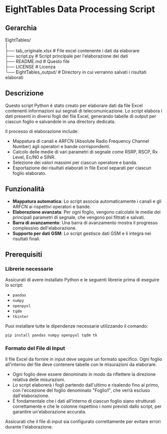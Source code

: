 # EightTables Data Processing Script

## Gerarchia

EightTables/  
│  
├── tab_originale.xlsx     # File excel contenente i dati da elaborare  
├── script.py              # Script principale per l'elaborazione dei dati  
├── README.md              # Questo file  
├── LICENSE                # Licenza  
└── EightTables_output/    # Directory in cui verranno salvati i risultati elaborati  

## Descrizione

Questo script Python è stato creato per elaborare dati da file Excel contenenti informazioni sui segnali di telecomunicazione. Lo script elabora i dati presenti in diversi fogli del file Excel, generando tabelle di output per ciascun foglio e salvandole in una directory dedicata.

Il processo di elaborazione include:
- Mappatura di canali e ARFCN (Absolute Radio Frequency Channel Number) agli operatori e bande corrispondenti.
- Calcolo delle medie di vari parametri di segnale come RSRP, RSCP, Rx Level, Ec/N0 e SINR.
- Selezione dei valori massimi per ciascun operatore e banda.
- Esportazione dei risultati elaborati in file Excel separati per ciascun foglio elaborato.

## Funzionalità

- **Mappatura automatica**: Lo script associa automaticamente i canali e gli ARFCN ai rispettivi operatori e bande.
- **Elaborazione avanzata**: Per ogni foglio, vengono calcolate le medie dei principali parametri di segnale, che vengono poi filtrati e salvati.
- **Barra di avanzamento**: Una barra di avanzamento mostra il progresso complessivo dell'elaborazione.
- **Supporto per dati GSM**: Lo script gestisce dati GSM e li integra nei risultati finali.

## Prerequisiti

### Librerie necessarie

Assicurati di avere installato Python e le seguenti librerie prima di eseguire lo script:

- `pandas`
- `numpy`
- `openpyxl`
- `tqdm`
- `tkinter`

Puoi installare tutte le dipendenze necessarie utilizzando il comando:

```bash
pip install pandas numpy openpyxl tqdm tk
```

### Formato del File di Input

Il file Excel da fornire in input deve seguire un formato specifico. Ogni foglio all'interno del file deve contenere tabelle con le misurazioni da elaborare. 

- Ogni foglio deve essere denominato in modo da riflettere la direzione relativa delle misurazioni.
- Lo script elaborerà i fogli partendo dall'ultimo e risalendo fino al primo, con l'eccezione del foglio denominato "Foglio1", che verrà escluso dall'elaborazione.
- È fondamentale che i dati all'interno di ciascun foglio siano strutturati correttamente e che le colonne rispettino i nomi previsti dallo script, per garantire un'elaborazione accurata.

Assicurati che il file di input sia configurato correttamente per evitare errori durante l'elaborazione.
